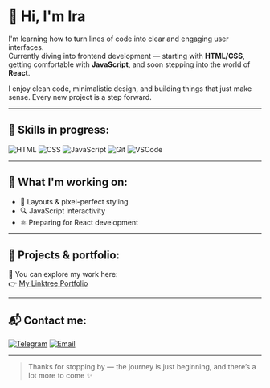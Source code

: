 # 👋 Hi, I'm Ira

I'm learning how to turn lines of code into clear and engaging user interfaces.  
Currently diving into frontend development — starting with **HTML/CSS**, getting comfortable with **JavaScript**, and soon stepping into the world of **React**.

I enjoy clean code, minimalistic design, and building things that just make sense. Every new project is a step forward.

---

## 🧠 Skills in progress:

![HTML](https://img.shields.io/badge/-HTML5-E34F26?logo=html5&logoColor=white)
![CSS](https://img.shields.io/badge/-CSS3-1572B6?logo=css3&logoColor=white)
![JavaScript](https://img.shields.io/badge/-JavaScript-F7DF1E?logo=javascript&logoColor=black)
![Git](https://img.shields.io/badge/-Git-F05032?logo=git&logoColor=white)
![VSCode](https://img.shields.io/badge/-VSCode-007ACC?logo=visual-studio-code&logoColor=white)

---

## 🚧 What I'm working on:
- 🧩 Layouts & pixel-perfect styling
- 🔍 JavaScript interactivity
- ⚛️ Preparing for React development

---

## 🔗 Projects & portfolio:

📁 You can explore my work here:  
👉 [My Linktree Portfolio](https://linktr.ee/irinavladimirovna13)

---

## 📬 Contact me:
[![Telegram](https://img.shields.io/badge/Telegram-2CA5E0?logo=telegram&logoColor=white)](https://t.me/SshevelisPlotva)
[![Email](https://img.shields.io/badge/Email-D14836?logo=gmail&logoColor=white)](mailto:magstroiardi@gmail.com)

---

> Thanks for stopping by — the journey is just beginning, and there’s a lot more to come ✨
